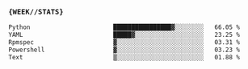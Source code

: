 ### `{WEEK//STATS}` 
<!--START_SECTION:waka-->

```txt
Python                       ████████████████▓░░░░░░░░   66.05 %
YAML                         █████▓░░░░░░░░░░░░░░░░░░░   23.25 %
Rpmspec                      ▓░░░░░░░░░░░░░░░░░░░░░░░░   03.31 %
Powershell                   ▓░░░░░░░░░░░░░░░░░░░░░░░░   03.23 %
Text                         ▒░░░░░░░░░░░░░░░░░░░░░░░░   01.88 %
```

<!--END_SECTION:waka-->

